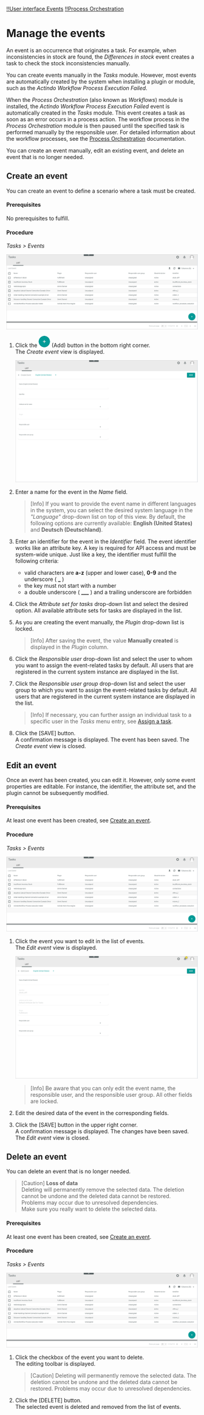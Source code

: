 [!!User interface Events](../UserInterface/03a_List.md)
[!!Process Orchestration](../../ActindoWorkFlow/Overview/01_General.md)

# Manage the events

An event is an occurrence that originates a task. For example, when inconsistencies in stock are found, the *Differences in stock* event creates a task to check the stock inconsistencies manually.

You can create events manually in the *Tasks* module. However, most events are automatically created by the system when installing a plugin or module, such as the *Actindo Workflow Process Execution Failed*. 

When the *Process Orchestration* (also known as *Workflows*) module is installed, the *Actindo Workflow Process Execution Failed* event is automatically created in the *Tasks* module. This event creates a task as soon as an error occurs in a process action. The workflow process in the *Process Orchestration* module is then paused until the specified task is performed manually by the responsible user. For detailed information about the workflow processes, see the [Process Orchestration](../../ActindoWorkFlow/Overview/01_General.md) documentation. 

You can create an event manually, edit an existing event, and delete an event that is no longer needed.



## Create an event

You can create an event to define a scenario where a task must be created.

#### Prerequisites

No prerequisites to fulfill.

#### Procedure

*Tasks > Events*

![List of events](../../Assets/Screenshots/Tasks/Events/ListEvents.png "[List of events]")

1. Click the ![Add](../../Assets/Icons/Plus01.png "[Add]") (Add) button in the bottom right corner.   
    The *Create event* view is displayed.

    ![Create event](../../Assets/Screenshots/Tasks/Events/CreateEvent.png "[Create event]")

2. Enter a name for the event in the *Name* field.

    > [Info] If you want to provide the event name in different languages in the system, you can select the desired system language in the *"Language"* drop-down list on top of this view. By default, the following options are currently available: **English (United States)** and **Deutsch (Deutschland)**.

3. Enter an identifier for the event in the *Identifier* field. The event identifier works like an attribute key. A key is required for API access and must be system-wide unique. Just like a key, the identifier must fulfill the following criteria:
    - valid characters are **a-z** (upper and lower case), **0-9** and the underscore ( **_** )
    - the key must not start with a number
    - a double underscore ( **___** ) and a trailing underscore are forbidden

4. Click the *Attribute set for tasks* drop-down list and select the desired option. All available attribute sets for tasks are displayed in the list.

5. As you are creating the event manually, the *Plugin* drop-down list is locked.

    > [Info] After saving the event, the value **Manually created** is displayed in the *Plugin* column.

6. Click the *Responsible user* drop-down list and select the user to whom you want to assign the event-related tasks by default. All users that are registered in the current system instance are displayed in the list. 

7. Click the *Responsible user group* drop-down list and select the user group to which you want to assign the event-related tasks by default. All users that are registered in the current system instance are displayed in the list.

    > [Info] If necessary, you can further assign an individual task to a specific user in the *Tasks* menu entry, see [Assign a task](./02_ManageTasks.md#assign-a-task).

8. Click the [SAVE] button.  
    A confirmation message is displayed. The event has been saved. The *Create event* view is closed.  



## Edit an event

Once an event has been created, you can edit it. However, only some event properties are editable. For instance, the identifier, the attribute set, and the plugin cannot be subsequently modified.

#### Prerequisites
 
At least one event has been created, see [Create an event](#create-an-event).

#### Procedure

*Tasks > Events*

![List of events](../../Assets/Screenshots/Tasks/Events/ListEvents.png "[List of events]")

1. Click the event you want to edit in the list of events.   
    The *Edit event* view is displayed. 

    ![Edit event](../../Assets/Screenshots/Tasks/Events/EditEvent.png "[Edit event]")

    > [Info] Be aware that you can only edit the event name, the responsible user, and the responsible user group. All other fields are locked.

2. Edit the desired data of the event in the corresponding fields.

3. Click the [SAVE] button in the upper right corner.   
   A confirmation message is displayed. The changes have been saved. The *Edit event* view is closed.  



## Delete an event

You can delete an event that is no longer needed. 

> [Caution] **Loss of data**   
    Deleting will permanently remove the selected data. The deletion cannot be undone and the deleted data cannot be restored.       
    Problems may occur due to unresolved dependencies.   
    Make sure you really want to delete the selected data.

#### Prerequisites

At least one event has been created, see [Create an event](#create-an-event).

#### Procedure

*Tasks > Events*

![General settings example](../../Assets/Screenshots/Tasks/Events/ListEvents.png "[General settings example]")


1. Click the checkbox of the event you want to delete.  
    The editing toolbar is displayed.

    > [Caution] Deleting will permanently remove the selected data. The deletion cannot be undone and the deleted data cannot be restored. Problems may occur due to unresolved dependencies. 

2. Click the [DELETE] button.  
    The selected event is deleted and removed from the list of events.

